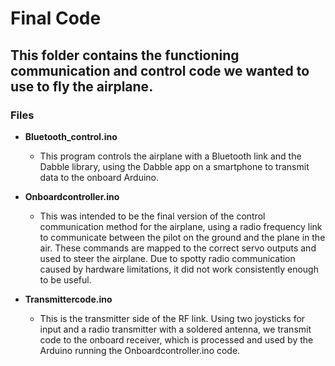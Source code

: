 # Final Code

## This folder contains the functioning communication and control code we wanted to use to fly the airplane.

### Files

- **Bluetooth_control.ino**
  - This program controls the airplane with a Bluetooth link and the Dabble library, using the Dabble app on a smartphone to transmit data to the onboard Arduino.

- **Onboardcontroller.ino**
  - This was intended to be the final version of the control communication method for the airplane, using a radio frequency link to communicate between the pilot on the ground and the plane in the air. These commands are mapped to the correct servo outputs and used to steer the airplane. Due to spotty radio communication caused by hardware limitations, it did not work consistently enough to be useful.

- **Transmittercode.ino**
  - This is the transmitter side of the RF link. Using two joysticks for input and a radio transmitter with a soldered antenna, we transmit code to the onboard receiver, which is processed and used by the Arduino running the Onboardcontroller.ino code.
